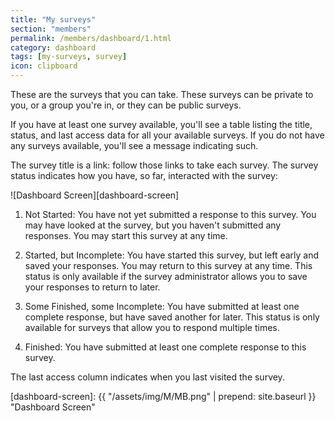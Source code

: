 ```yaml
---
title: "My surveys"
section: "members"
permalink: /members/dashboard/1.html
category: dashboard
tags: [my-surveys, survey]
icon: clipboard
---
```


These are the surveys that you can take. These surveys can be private to you, or a group you're in, or they can be public surveys.

If you have at least one survey available, you'll see a table listing the title, status, and last access data for all your available surveys. If you do not have any surveys available, you'll see a message indicating such.

The survey title is a link: follow those links to take each survey. The survey status indicates how you have, so far, interacted with the survey:

![Dashboard Screen][dashboard-screen]

1. Not Started: You have not yet submitted a response to this survey. You may have looked at the survey, but you haven't submitted any responses. You may start this survey at any time.

2. Started, but Incomplete: You have started this survey, but left early and saved your responses. You may return to this survey at any time. This status is only available if the survey administrator allows you to save your responses to return to later.

3. Some Finished, some Incomplete: You have submitted at least one complete response, but have saved another for later. This status is only available for surveys that allow you to respond multiple times.

4. Finished: You have submitted at least one complete response to this survey.

The last access column indicates when you last visited the survey.

[dashboard-screen]: {{ "/assets/img/M/MB.png" | prepend: site.baseurl }} "Dashboard Screen"
